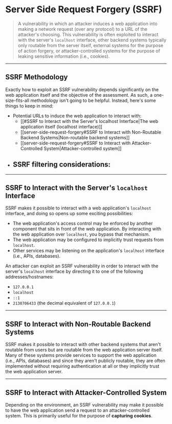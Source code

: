 # Server Side Request Forgery (SSRF)

> A vulnerability in which an attacker induces a web application into making a network request (over any protocol) to a URL of the attacker's choosing. This vulnerability is often exploited to interact with the server's `localhost` interface, other backend systems typically only routable from the server itself, external systems for the purpose of action forgery, or attacker-controlled systems for the purpose of leaking sensitive information (i.e., cookies).

---

## SSRF Methodology

Exactly how to exploit an SSRF vulnerability depends significantly on the web application itself and the objective of the assessment. As such, a one-size-fits-all methodology isn't going to be helpful. Instead, here's some things to keep in mind:

- Potential URLs to induce the web application to interact with:
	- [[#SSRF to Interact with the Server's localhost Interface|The web application itself (localhost interface)]]
	- [[server-side-request-forgery#SSRF to Interact with Non-Routable Backend Systems|Non-routable backend systems]]
	- [[server-side-request-forgery#SSRF to Interact with Attacker-Controlled System|Attacker-controlled system]]
- SSRF filtering considerations:
	- 

---

## SSRF to Interact with the Server's `localhost` Interface

SSRF makes it possible to interact with a web application's `localhost` interface, and doing so opens up some exciting possibilities:

- The web application's access control may be enforced by another component that sits in front of the web application. By interacting with the web application over `localhost`, you bypass that mechanism.
- The web application may be configured to implicitly trust requests from `localhost`.
- Other services may be listening on the application's `localhost` interface (i.e., APIs, databases).

An attacker can exploit an SSRF vulnerability in order to interact with the server's `localhost` interface by directing it to one of the following addresses/hostnames:

- `127.0.0.1`
- `localhost`
- `::1`
- `2130706433` (the decimal equivalent of `127.0.0.1`)

---

## SSRF to Interact with Non-Routable Backend Systems

SSRF makes it possible to interact with other backend systems that aren't routable from users but are routable from the web application server itself. Many of these systems provide services to support the web application (i.e., APIs, databases) and since they aren't publicly routable, they are often implemented without requiring authentication at all or they implicitly trust the web application server.

---

## SSRF to Interact with Attacker-Controlled System

Depending on the environment, an SSRF vulnerability may make it possible to have the web application send a request to an attacker-controlled system. This is primarily useful for the purpose of **capturing cookies**.

